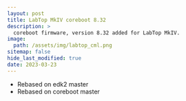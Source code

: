 ```yaml
---
layout: post
title: LabTop MkIV coreboot 8.32
description: >
  coreboot firmware, version 8.32 added for LabTop MkIV.
image:
  path: /assets/img/labtop_cml.png
sitemap: false
hide_last_modified: true
date: 2023-03-23
---
```

 
* Rebased on edk2 master
* Rebased on coreboot master

